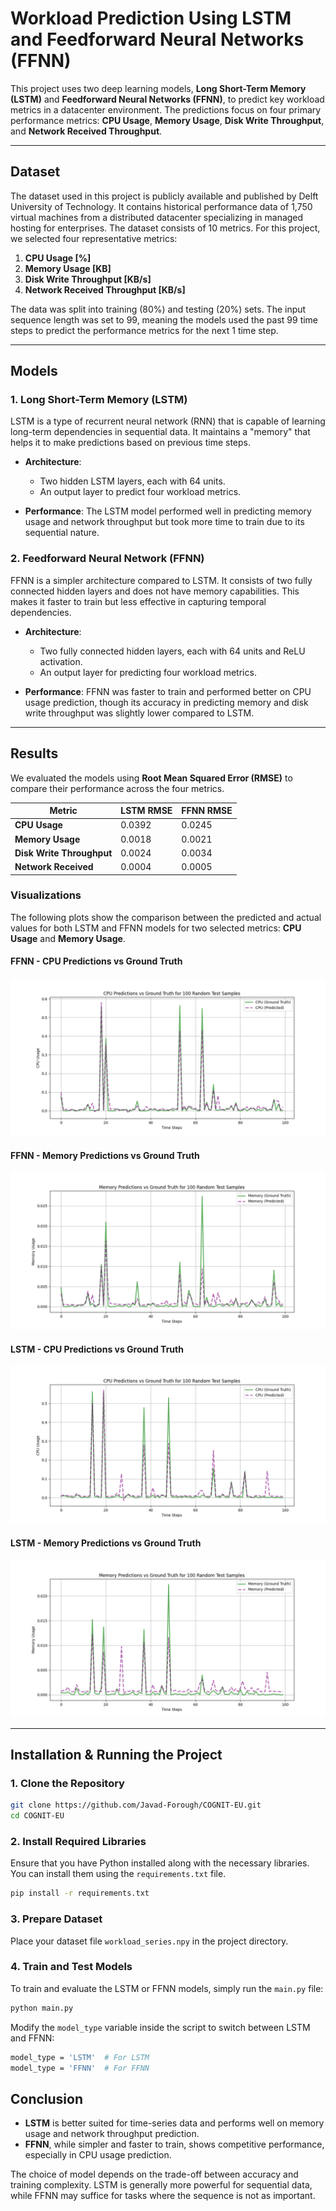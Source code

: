 # **Workload Prediction Using LSTM and Feedforward Neural Networks (FFNN)**

This project uses two deep learning models, **Long Short-Term Memory (LSTM)** and **Feedforward Neural Networks (FFNN)**, to predict key workload metrics in a datacenter environment. The predictions focus on four primary performance metrics: **CPU Usage**, **Memory Usage**, **Disk Write Throughput**, and **Network Received Throughput**.

---

## **Dataset**

The dataset used in this project is publicly available and published by Delft University of Technology. It contains historical performance data of 1,750 virtual machines from a distributed datacenter specializing in managed hosting for enterprises. The dataset consists of 10 metrics. For this project, we selected four representative metrics:

1. **CPU Usage [%]**
2. **Memory Usage [KB]**
3. **Disk Write Throughput [KB/s]**
4. **Network Received Throughput [KB/s]**

The data was split into training (80%) and testing (20%) sets. The input sequence length was set to 99, meaning the models used the past 99 time steps to predict the performance metrics for the next 1 time step.

---

## **Models**

### **1. Long Short-Term Memory (LSTM)**

LSTM is a type of recurrent neural network (RNN) that is capable of learning long-term dependencies in sequential data. It maintains a "memory" that helps it to make predictions based on previous time steps. 

- **Architecture**:
  - Two hidden LSTM layers, each with 64 units.
  - An output layer to predict four workload metrics.
  
- **Performance**:
  The LSTM model performed well in predicting memory usage and network throughput but took more time to train due to its sequential nature.

### **2. Feedforward Neural Network (FFNN)**

FFNN is a simpler architecture compared to LSTM. It consists of two fully connected hidden layers and does not have memory capabilities. This makes it faster to train but less effective in capturing temporal dependencies.

- **Architecture**:
  - Two fully connected hidden layers, each with 64 units and ReLU activation.
  - An output layer for predicting four workload metrics.
  
- **Performance**:
  FFNN was faster to train and performed better on CPU usage prediction, though its accuracy in predicting memory and disk write throughput was slightly lower compared to LSTM.

---

## **Results**

We evaluated the models using **Root Mean Squared Error (RMSE)** to compare their performance across the four metrics.

| Metric                 | LSTM RMSE | FFNN RMSE |
|------------------------|-----------|-----------|
| **CPU Usage**           | 0.0392    | 0.0245    |
| **Memory Usage**        | 0.0018    | 0.0021    |
| **Disk Write Throughput**| 0.0024    | 0.0034    |
| **Network Received**    | 0.0004    | 0.0005    |

### **Visualizations**

The following plots show the comparison between the predicted and actual values for both LSTM and FFNN models for two selected metrics: **CPU Usage** and **Memory Usage**.

#### FFNN - CPU Predictions vs Ground Truth
![FFNN CPU Predictions](ffnn_CPU_predictions_vs_ground_truth.png)

#### FFNN - Memory Predictions vs Ground Truth
![FFNN Memory Predictions](ffnn_Memory_predictions_vs_ground_truth.png)

#### LSTM - CPU Predictions vs Ground Truth
![LSTM CPU Predictions](lstm_CPU_predictions_vs_ground_truth.png)

#### LSTM - Memory Predictions vs Ground Truth
![LSTM Memory Predictions](lstm_Memory_predictions_vs_ground_truth.png)

---

## **Installation & Running the Project**

### **1. Clone the Repository**
```bash
git clone https://github.com/Javad-Forough/COGNIT-EU.git
cd COGNIT-EU
```

### **2. Install Required Libraries**
Ensure that you have Python installed along with the necessary libraries. You can install them using the `requirements.txt` file. 
```bash
pip install -r requirements.txt
```

### **3. Prepare Dataset**
Place your dataset file `workload_series.npy` in the project directory.

### **4. Train and Test Models**
To train and evaluate the LSTM or FFNN models, simply run the `main.py` file:
```bash
python main.py
```
Modify the `model_type` variable inside the script to switch between LSTM and FFNN:
```bash
model_type = 'LSTM'  # For LSTM
model_type = 'FFNN'  # For FFNN
```

## **Conclusion**
- **LSTM** is better suited for time-series data and performs well on memory usage and network throughput prediction.
- **FFNN**, while simpler and faster to train, shows competitive performance, especially in CPU usage prediction.

The choice of model depends on the trade-off between accuracy and training complexity. LSTM is generally more powerful for sequential data, while FFNN may suffice for tasks where the sequence is not as important.

